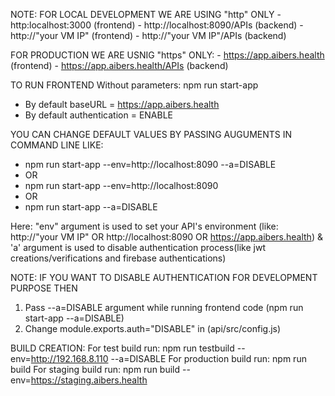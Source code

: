 NOTE:
   FOR LOCAL DEVELOPMENT WE ARE USING "http" ONLY 
      - http:localhost:3000         (frontend) 
      - http://localhost:8090/APIs  (backend) 
      - http://"your VM IP"         (frontend)
      - http://"your VM IP"/APIs    (backend)

   FOR PRODUCTION WE ARE USNIG "https" ONLY:
      - https://app.aibers.health         (frontend)
      - https://app.aibers.health/APIs    (backend)


TO RUN FRONTEND
   Without parameters: npm run start-app

   - By default baseURL = https://app.aibers.health
   - By default authentication = ENABLE

YOU CAN CHANGE DEFAULT VALUES BY PASSING AUGUMENTS IN COMMAND LINE LIKE:
   - npm run start-app --env=http://localhost:8090 --a=DISABLE
   - OR
   - npm run start-app --env=http://localhost:8090
   - OR
   - npm run start-app --a=DISABLE

   Here: "env" argument is used to set your API's environment (like: http://"your VM IP" OR http://localhost:8090 OR https://app.aibers.health)
         & 'a' argument is used to disable authentication process(like jwt creations/verifications and firebase authentications)

NOTE: IF YOU WANT TO DISABLE AUTHENTICATION FOR DEVELOPMENT PURPOSE THEN
   1. Pass --a=DISABLE argument while running frontend code (npm run start-app --a=DISABLE)
   2. Change module.exports.auth="DISABLE" in (api/src/config.js)

BUILD CREATION:
For test build run: 		   npm run testbuild --env=http://192.168.8.110 --a=DISABLE
For production build run: 	npm run build
For staging build run:     npm run build --env=https://staging.aibers.health
